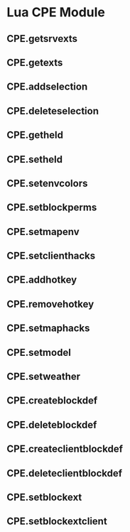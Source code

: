 # Lua CPE Module

## CPE.getsrvexts
## CPE.getexts
## CPE.addselection
## CPE.deleteselection
## CPE.getheld
## CPE.setheld
## CPE.setenvcolors
## CPE.setblockperms
## CPE.setmapenv
## CPE.setclienthacks
## CPE.addhotkey
## CPE.removehotkey
## CPE.setmaphacks
## CPE.setmodel
## CPE.setweather
## CPE.createblockdef
## CPE.deleteblockdef
## CPE.createclientblockdef
## CPE.deleteclientblockdef
## CPE.setblockext
## CPE.setblockextclient